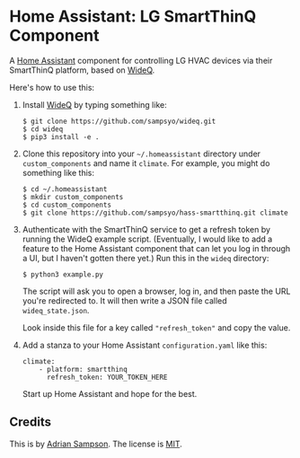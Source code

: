 Home Assistant: LG SmartThinQ Component
=======================================

A [Home Assistant][hass] component for controlling LG HVAC devices via their SmartThinQ platform, based on [WideQ][].

[hass]: https://home-assistant.io
[wideq]: https://github.com/sampsyo/wideq

Here's how to use this:

1. Install [WideQ][] by typing something like:

       $ git clone https://github.com/sampsyo/wideq.git
       $ cd wideq
       $ pip3 install -e .

2. Clone this repository into your `~/.homeassistant` directory under `custom_components` and name it `climate`. For example, you might do something like this:

       $ cd ~/.homeassistant
       $ mkdir custom_components
       $ cd custom_components
       $ git clone https://github.com/sampsyo/hass-smartthinq.git climate

3. Authenticate with the SmartThinQ service to get a refresh token by running the WideQ example script. (Eventually, I would like to add a feature to the Home Assistant component that can let you log in through a UI, but I haven't gotten there yet.) Run this in the `wideq` directory:

       $ python3 example.py

   The script will ask you to open a browser, log in, and then paste the URL you're redirected to. It will then write a JSON file called `wideq_state.json`.

   Look inside this file for a key called `"refresh_token"` and copy the value.

4. Add a stanza to your Home Assistant `configuration.yaml` like this:

       climate:
           - platform: smartthinq
             refresh_token: YOUR_TOKEN_HERE

   Start up Home Assistant and hope for the best.

Credits
-------

This is by [Adrian Sampson][adrian]. The license is [MIT][].

[adrian]: http://www.cs.cornell.edu/~asampson/
[mit]: https://opensource.org/licenses/MIT

